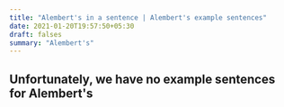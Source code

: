 ```yaml
---
title: "Alembert's in a sentence | Alembert's example sentences"
date: 2021-01-20T19:57:50+05:30
draft: falses
summary: "Alembert's"
---
```

## Unfortunately, we have no example sentences for Alembert's                 
